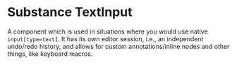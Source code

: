 # Substance TextInput

A component which is used in situations where you would use
native `input[type=text]`.
It has its own editor session, i.e., an independent undo/redo history, and allows for custom annotations/inline nodes and other things, like keyboard macros.